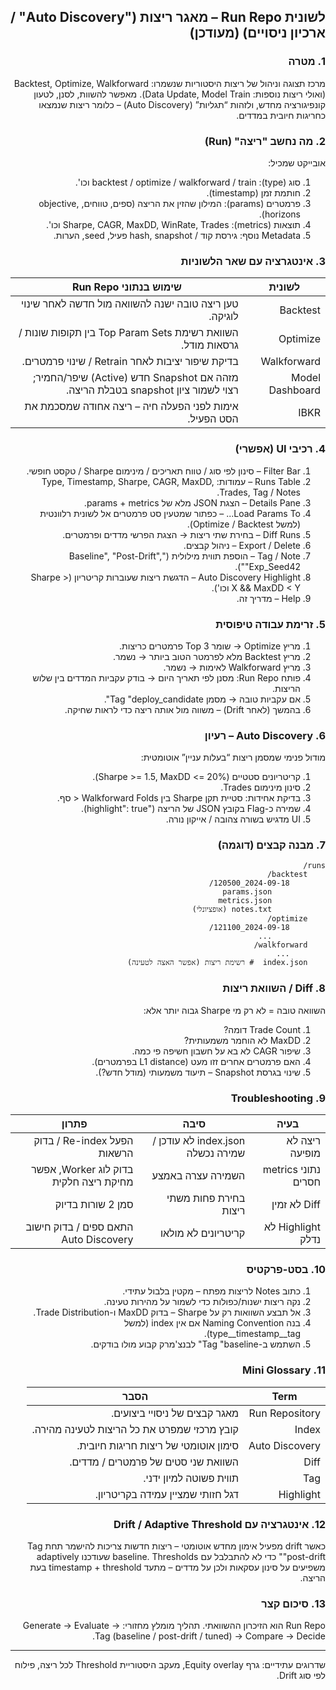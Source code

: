<div dir="rtl" align="right">

## לשונית Run Repo – מאגר ריצות ("Auto Discovery" / ארכיון ניסויים) (מעודכן)

### 1. מטרה
מרכז תצוגה וניהול של ריצות היסטוריות שנשמרו: Backtest, Optimize, Walkforward (ואולי ריצות נוספות: Data Update, Model Train). מאפשר להשוות, לסנן, לטעון קונפיגורציה מחדש, ולזהות “תגליות” (Auto Discovery) – כלומר ריצות שנמצאו כחריגות חיובית במדדים.

### 2. מה נחשב "ריצה" (Run)
אובייקט שמכיל:
1. סוג (type): backtest / optimize / walkforward / train וכו'.  
2. חותמת זמן (timestamp).  
3. פרמטרים (params): המילון שהזין את הריצה (ספים, טווחים, objective, horizons).  
4. תוצאות (metrics): Sharpe, CAGR, MaxDD, WinRate, Trades וכו'.  
5. Metadata נוסף: גירסת קוד / hash, snapshot פעיל, seed, הערות.  

### 3. אינטגרציה עם שאר הלשוניות
| לשונית | שימוש בנתוני Run Repo |
|--------|-----------------------|
| Backtest | טען ריצה טובה ישנה להשוואה מול חדשה לאחר שינוי לוגיקה. |
| Optimize | השוואת רשימת Top Param Sets בין תקופות שונות / גרסאות מודל. |
| Walkforward | בדיקת שיפור יציבות לאחר Retrain / שינוי פרמטרים. |
| Model Dashboard | מזהה אם Snapshot חדש (Active) שיפר/החמיר; רצוי לשמור ציון snapshot בטבלת הריצה. |
| IBKR | אימות לפני הפעלה חיה – ריצה אחודה שמסכמת את הסט הפעיל. |

### 4. רכיבי UI (אפשרי)
1. Filter Bar – סינון לפי סוג / טווח תאריכים / מינימום Sharpe / טקסט חופשי.  
2. Runs Table – עמודות: Type, Timestamp, Sharpe, CAGR, MaxDD, Trades, Tag / Notes.  
3. Details Pane – הצגת JSON מלא של params + metrics.  
4. Load Params To... – כפתור שמטעין סט פרמטרים אל לשונית רלוונטית (למשל Optimize / Backtest).  
5. Diff Runs – בחירת שתי ריצות → הצגת הפרשי מדדים ופרמטרים.  
6. Export / Delete – ניהול קבצים.  
7. Tag / Note – הוספת תווית מילולית ("Baseline", "Post-Drift", "Exp_Seed42").  
8. Auto Discovery Highlight – הדגשת ריצות שעוברות קריטריון (Sharpe > X && MaxDD < Y וכו').  
9. Help – מדריך זה.  

### 5. זרימת עבודה טיפוסית
1. מריץ Optimize → שומר Top 3 פרמטרים כריצות.  
2. מריץ Backtest מלא לפרמטר הטוב ביותר → נשמר.  
3. מריץ Walkforward לאימות → נשמר.  
4. פותח Run Repo: מסנן לפי תאריך היום → בודק עקביות המדדים בין שלוש הריצות.  
5. אם עקביות טובה → מסמן Tag "deploy_candidate".  
6. בהמשך (לאחר Drift) – משווה מול אותה ריצה כדי לראות שחיקה.  

### 6. Auto Discovery – רעיון
מודול פנימי שמסמן ריצות “בעלות עניין” אוטומטית:
1. קריטריונים סטטיים (Sharpe >= 1.5, MaxDD <= 20%).  
2. סינון מינימום Trades.  
3. בדיקת אחידות: סטיית תקן Sharpe בין Walkforward Folds < סף.  
4. שמירה כ-Flag בקובץ JSON של הריצה ("highlight": true).  
5. UI מדגיש בשורה צהובה / אייקון נורה.  

### 7. מבנה קבצים (דוגמה)
```
runs/
	backtest/
		2024-09-18_120500/
			params.json
			metrics.json
			notes.txt (אופציונלי)
	optimize/
		2024-09-18_121100/
			...
	walkforward/
		...
	index.json  # רשימת ריצות (אפשר האצה לטעינה)
```

### 8. Diff / השוואת ריצות
השוואה טובה = לא רק מי Sharpe גבוה יותר אלא:
1. Trade Count דומה?  
2. MaxDD לא הוחמר משמעותית?  
3. שיפור CAGR לא בא על חשבון חשיפה פי כמה.  
4. האם פרמטרים אחרים זזו מעט (L1 distance בפרמטרים).  
5. שינוי בגרסת Snapshot – תיעוד משמעותי (מודל חדש?).  

### 9. Troubleshooting
| בעיה | סיבה | פתרון |
|------|------|--------|
| ריצה לא מופיעה | index.json לא עודכן / שמירה נכשלה | הפעל Re-index / בדוק הרשאות |
| נתוני metrics חסרים | השמירה עצרה באמצע | בדוק לוג Worker, אפשר מחיקת ריצה חלקית |
| Diff לא זמין | בחירת פחות משתי ריצות | סמן 2 שורות בדיוק |
| Highlight לא נדלק | קריטריונים לא מולאו | התאם ספים / בדוק חישוב Auto Discovery |

### 10. בסט-פרקטיס
1. כתוב Notes לריצות מפתח – מקטין בלבול עתידי.  
2. נקה ריצות ישנות/כפולות כדי לשמור על מהירות טעינה.  
3. אל תבצע השוואות רק על Sharpe – בדוק MaxDD ו-Trade Distribution.  
4. בנה Naming Convention אם אין index (למשל type__timestamp__tag).  
5. השתמש ב-Tag "baseline" לבנצ'מרק קבוע מולו בודקים.  

### 11. Mini Glossary
| Term | הסבר |
|------|------|
| Run Repository | מאגר קבצים של ניסויי ביצועים. |
| Index | קובץ מרכזי שמפרט את כל הריצות לטעינה מהירה. |
| Auto Discovery | סימון אוטומטי של ריצות חריגות חיובית. |
| Diff | השוואת שני סטים של פרמטרים / מדדים. |
| Tag | תווית פשוטה למיון ידני. |
| Highlight | דגל חזותי שמציין עמידה בקריטריון. |

### 12. אינטגרציה עם Drift / Adaptive Threshold
כאשר drift מפעיל אימון מחדש אוטומטי – ריצות חדשות צריכות להישמר תחת Tag "post-drift" כדי לא להתבלבל עם baseline. Thresholds שעודכנו adaptively משפיעים על סינון עסקאות ולכן על מדדים – מתעד timestamp + threshold בעת הריצה.

### 13. סיכום קצר
Run Repo הוא הזיכרון ההשוואתי. תהליך מומלץ מחזורי: Generate → Evaluate → Tag (baseline / post-drift / tuned) → Compare → Decide.

---
שדרוגים עתידיים: גרף Equity overlay, מעקב היסטוריית Threshold לכל ריצה, פילוח לפי סוג Drift.

</div>
